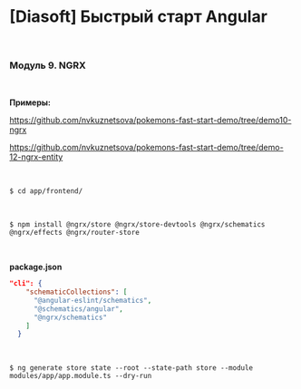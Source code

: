 # [Diasoft] Быстрый старт Angular

<br/>

### Модуль 9. NGRX

<br/>

**Примеры:**

https://github.com/nvkuznetsova/pokemons-fast-start-demo/tree/demo10-ngrx

https://github.com/nvkuznetsova/pokemons-fast-start-demo/tree/demo-12-ngrx-entity

<br/>

```
$ cd app/frontend/
```

<br/>

```
$ npm install @ngrx/store @ngrx/store-devtools @ngrx/schematics @ngrx/effects @ngrx/router-store
```

<br/>

**package.json**

```json
"cli": {
    "schematicCollections": [
      "@angular-eslint/schematics",
      "@schematics/angular",
      "@ngrx/schematics"
    ]
  }
```

<br/>

```
$ ng generate store state --root --state-path store --module modules/app/app.module.ts --dry-run
```
